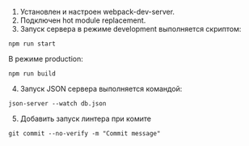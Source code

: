 1) Установлен и настроен webpack-dev-server.
2) Подключен hot module replacement.
3) Запуск сервера в режиме development выполняется скриптом:
```
npm run start
```
В режиме production:
```
npm run build
```

4) Запуск JSON сервера выполняется командой:
```
json-server --watch db.json
```

5) Добавить запуск линтера при комите
```
git commit --no-verify -m "Commit message"
```


